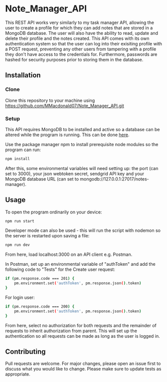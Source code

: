 # Note_Manager_API
This REST API works very similarly to my task manager API, allowing the user to create a profile for which they can add notes that are stored in a MongoDB database. The user will also have the ability to read, update and delete their profile and the notes created. This API comes with its own authentication system so that the user can log into their exisiting profile with a POST request, preventing any other users from tampering with a profile they don't have access to the credentials for. Furthermore, passwords are hashed for security purposes prior to storing them in the database.

## Installation

### Clone
Clone this repository to your machine using https://github.com/MMacdonald07/Note_Manager_API.git

### Setup
This API requires MongoDB to be installed and active so a database can be altered while the program is running. This can be done [here](https://docs.mongodb.com/manual/administration/install-community).

Use the package manager npm to install prerequisite node modules so the program can run:

```bash
npm install
```

After this, some environmental variables will need setting up: the port \(can set to 3000\), your json webtoken secret, sendgrid API key and your MongoDB database URL \(can set to mongodb://127.0.0.1:27017/notes-manager\).

## Usage
To open the program ordinarily on your device:

```bash
npm run start
```

Developer mode can also be used - this will run the script with nodemon so the server is restarted upon saving a file:

```bash
npm run dev
```

From here, load localhost:3000 on an API client e.g. Postman.

In Postman, set up an environmental variable of "authToken" and add the following code to "Tests" for the Create user request:

```bash
if (pm.response.code === 201) {
    pm.environment.set('authToken', pm.response.json().token) 
}
```

For login user:

```bash
if (pm.response.code === 200) {
    pm.environment.set('authToken', pm.response.json().token) 
}
```

From here, select no authorization for both requests and the remainder of requests to inherit authorization from parent. This will set up the authentication so all requests can be made as long as the user is logged in.

## Contributing
Pull requests are welcome. For major changes, please open an issue first to discuss what you would like to change.
Please make sure to update tests as appropriate.